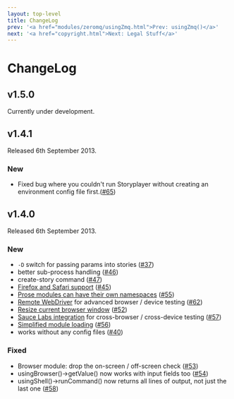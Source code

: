 ```yaml
---
layout: top-level
title: ChangeLog
prev: '<a href="modules/zeromq/usingZmq.html">Prev: usingZmq()</a>'
next: '<a href="copyright.html">Next: Legal Stuff</a>'
---
```


# ChangeLog

## v1.5.0

Currently under development.

## v1.4.1

Released 6th September 2013.

### New

* Fixed bug where you couldn't run Storyplayer without creating an environment config file first.([#65](https://github.com/datasift/storyplayer/pull/65))

## v1.4.0

Released 6th September 2013.

### New

* `-D` switch for passing params into stories ([#37](https://github.com/datasift/storyplayer/pull/37))
* better sub-process handling ([#46](https://github.com/datasift/storyplayer/pull/46))
* create-story command ([#47](https://github.com/datasift/storyplayer/pull/47))
* [Firefox and Safari support](devices/localwebbrowsers.html) ([#45](https://github.com/datasift/storyplayer/pull/45))
* [Prose modules can have their own namespaces](prose/module-namespaces.html) ([#55](https://github.com/datasift/storyplayer/pull/55))
* [Remote WebDriver](devices/remotewebdriver.html) for advanced browser / device testing ([#62](https://github.com/datasift/storyplayer/pull/62))
* [Resize current browser window](modules/browser/usingBrowser.html#resizecurrentwindow) ([#52](https://github.com/datasift/storyplayer/pull/52))
* [Sauce Labs integration](devices/saucelabs.html) for cross-browser / cross-device testing ([#57](https://github.com/datasift/storyplayer/pull/57))
* [Simplified module loading](prose/module-loading.html) ([#56](https://github.com/datasift/storyplayer/pull/56))
* works without any config files ([#40](https://github.com/datasift/storyplayer/pull/40))

### Fixed

* Browser module: drop the on-screen / off-screen check ([#53](https://github.com/datasift/storyplayer/pull/53))
* usingBrowser()->getValue() now works with input fields too ([#54](https://github.com/datasift/storyplayer/pull/54))
* usingShell()->runCommand() now returns all lines of output, not just the last one ([#58](https://github.com/datasift/storyplayer/pull/58))
